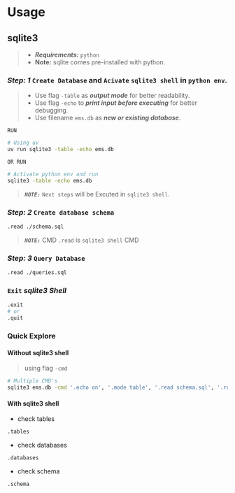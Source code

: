 # Usage

## sqlite3

> - ***Requirements:*** `python`
> - **Note:** sqlite comes pre-installed with python.

### ***Step: 1*** `Create Database` and `Acivate` `sqlite3 shell` in `python env`.

>- Use flag `-table` as ***output mode*** for better readability.
>- Use flag `-echo` to ***print input before executing*** for better debugging.
>- Use filename `ems.db` as ***new or existing database***.

`RUN`

```sh
# Using uv
uv run sqlite3 -table -echo ems.db
```

`OR RUN`

```sh
# Activate python env and run
sqlite3 -table -echo ems.db
```

> ***`NOTE:`*** `Next steps` will be Excuted in `sqlite3 shell`.

### ***Step: 2*** `Create database schema`

```sh title="sqlite3 shell"
.read ./schema.sql
```

> ***`NOTE:`*** CMD `.read` is `sqlite3 shell` CMD

### ***Step: 3*** `Query Database`

```sh title="sqlite3 shell"
.read ./queries.sql
```

### `Exit` ***sqlite3 Shell***

```sh title="sqlite3 shell"
.exit
# or
.quit
```

### Quick Explore

#### Without sqlite3 shell

> using flag `-cmd`

```sh
# Multiple CMD's
sqlite3 ems.db -cmd '.echo on', '.mode table', '.read schema.sql', '.read queries.sql', '.databases', '.tables', '.schema', 'SELECT * FROM "students"', '.exit'
```

#### With sqlite3 shell

- check tables

```sh title="sqlite3 shell"
.tables
```

- check databases

```sh title="sqlite3 shell"
.databases
```

- check schema

```sh title="sqlite3 shell"
.schema
```
